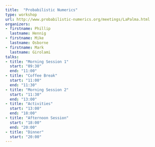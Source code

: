 ```yaml
---
title:  "Probabilistic Numerics"
type: workshop
url: http://www.probabilistic-numerics.org/meetings/LaPalma.html
organizers:
- firstname: Phillip 
  lastname: Hennig
- firstname: Mike
  lastname: Osborne
- firstname: Mark
  lastname: Girolami
talks:
- title: "Morning Session 1"
  start: "09:30"
  end: "11:00"
- title: "Coffee Break"
  start: "11:00"
  end: "11:30"
- title: "Morning Session 2"
  start: "11:30"
  end: "13:00"
- title: "Activities"
  start: "13:00"
  end: "18:00"
- title: "Afternoon Session"
  start: "18:00"
  end: "20:00"
- title: "Dinner"
  start: "20:00"
---
```

